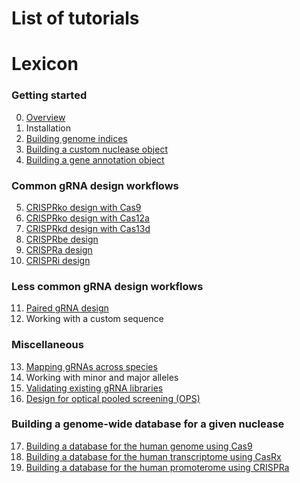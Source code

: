# List of tutorials


# Lexicon

### Getting started 

0. [Overview]()
1. Installation
2. [Building genome indices](https://github.com/crisprVerse/Tutorials/tree/master/Building_Genome_Indices)
3. [Building a custom nuclease object](https://github.com/crisprVerse/Tutorials/tree/master/Building_Custom_Nuclease)
4. [Building a gene annotation object](https://github.com/crisprVerse/Tutorials/tree/master/Building_Gene_Annotation)

### Common gRNA design workflows

5. [CRISPRko design with Cas9](https://github.com/crisprVerse/Tutorials/tree/master/Design_CRISPRko_Cas9)
6. [CRISPRko design with Cas12a](https://github.com/crisprVerse/Tutorials/tree/master/Design_CRISPRko_Cas12a)
7. [CRISPRkd design with Cas13d](https://github.com/crisprVerse/Tutorials/tree/master/Design_CRISPRkd_CasRx)
8. [CRISPRbe design](https://github.com/crisprVerse/Tutorials/tree/master/Design_CRISPRbe)
9. [CRISPRa design](https://github.com/crisprVerse/Tutorials/tree/master/Design_CRISPRa)
10. [CRISPRi design](https://github.com/crisprVerse/Tutorials/tree/master/Design_CRISPRi)


### Less common gRNA design workflows

11. [Paired gRNA design](https://github.com/crisprVerse/Tutorials/tree/master/Design_PairedGuides)
12. Working with a custom sequence

### Miscellaneous

13. [Mapping gRNAs across species](https://github.com/crisprVerse/Tutorials/tree/master/Design_Cross_Reactivity)
14. Working with minor and major alleles
15. [Validating existing gRNA libraries](https://github.com/crisprVerse/Tutorials/tree/master/Validating_Existing_gRNA_Libraries)
16. [Design for optical pooled screening (OPS)](https://github.com/crisprVerse/Tutorials/tree/master/Design_OPS)

### Building a genome-wide database for a given nuclease

17. [Building a database for the human genome using Cas9](https://github.com/crisprVerse/Tutorials/tree/master/Building_Database_Human_Cas9)
18. [Building a database for the human transcriptome using CasRx](https://github.com/crisprVerse/Tutorials/tree/master/Building_Database_Human_CasRx)
19. [Building a database for the human promoterome using CRISPRa](https://github.com/crisprVerse/Tutorials/tree/master/Building_Database_Human_Cas9_CRISPRa)

